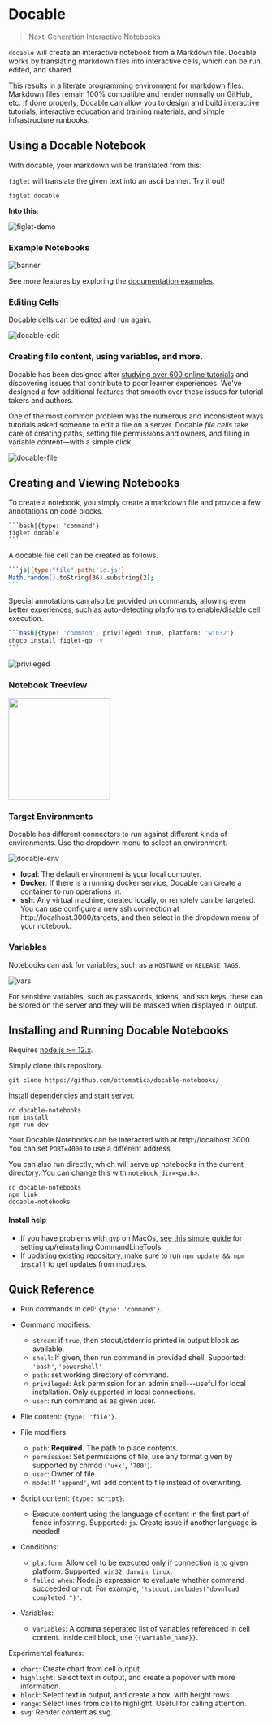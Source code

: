 # Docable

> Next-Generation Interactive Notebooks

`docable` will create an interactive notebook from a Markdown file. Docable works by translating markdown files into interactive cells, which can be run, edited, and shared.

This results in a literate programming environment for markdown files. Markdown files remain 100% compatible and render normally on GitHub, etc. If done properly, Docable can allow you to design and build interactive tutorials, interactive education and training materials, and simple infrastructure runbooks.

## Using a Docable Notebook

With docable, your markdown will be translated from this:

`figlet` will translate the given text into an ascii banner. Try it out!

```bash|{type: 'command'}
figlet docable
```

**Into this**:

![figlet-demo](docs/img/docable-figlet.gif)

### Example Notebooks

![banner](docs/img/banner.png)

See more features by exploring the [documentation examples](docs/examples/).

### Editing Cells

Docable cells can be edited and run again.

![docable-edit](docs/img/docable-edit.png)

### Creating file content, using variables, and more.

Docable has been designed after [studying over 600 online tutorials](http://chrisparnin.me/pdf/docable_FSE_20.pdf) and discovering issues that contribute to poor learner experiences. We've designed a few additional features that smooth over these issues for tutorial takers and authors.

One of the most common problem was the numerous and inconsistent ways tutorials asked someone to edit a file on a server.
Docable _file cells_ take care of creating paths, setting file permissions and owners, and filling in variable content—with a simple click.

![docable-file](docs/img/docable-file.png)

## Creating and Viewing Notebooks

To create a notebook, you simply create a markdown file and provide a few annotations on code blocks.

~~~
```bash|{type: 'command'}
figlet docable
```
~~~

A docable file cell can be created as follows.
~~~bash
```js|{type:"file",path:'id.js'}
Math.random().toString(36).substring(2);
```
~~~

Special annotations can also be provided on commands, allowing even better experiences, such as auto-detecting platforms to enable/disable cell execution.

~~~bash
```bash|{type: 'command', privileged: true, platform: 'win32'}
choco install figlet-go -y
```
~~~

![privileged](docs/img/docable-privileged.png)

### Notebook Treeview

<img src="docs/img/docable-tree.png" width="200px">

### Target Environments

Docable has different connectors to run against different kinds of environments. Use the dropdown menu to select an environment.

![docable-env](docs/img/docable-env.png)

* **local**: The default environment is your local computer.
* **Docker**: If there is a running docker service, Docable can create a container to run operations in.
* **ssh**: Any virtual machine, created locally, or remotely can be targeted. You can use configure a new ssh connection at http://localhost:3000/targets, and then select in the dropdown menu of your notebook.

### Variables

Notebooks can ask for variables, such as a `HOSTNAME` or `RELEASE_TAGS`.

![vars](docs/img/docable-vars.png)

For sensitive variables, such as passwords, tokens, and ssh keys, these can be stored on the server and they will be masked when displayed in output.

## Installing and Running Docable Notebooks

Requires [node.js >= 12.x](https://nodejs.org/en/).

Simply clone this repository.
```bash|{type: 'command'}
git clone https://github.com/ottomatica/docable-notebooks/
```

Install dependencies and start server.
```bash|{type: 'command'}
cd docable-notebooks
npm install
npm run dev
```

Your Docable Notebooks can be interacted with at http://localhost:3000. You can set `PORT=4000` to use a different address.

You can also run directly, which will serve up notebooks in the current directory. You can change this with `notebook_dir=<path>`.

```bash|{type: 'command'}
cd docable-notebooks
npm link
docable-notebooks
```

#### Install help

* If you have problems with `gyp` on MacOs, [see this simple guide](https://medium.com/flawless-app-stories/gyp-no-xcode-or-clt-version-detected-macos-catalina-anansewaa-38b536389e8d) for setting up/reinstalling CommandLineTools.
* If updating existing repository, make sure to run `npm update && npm install` to get updates from modules.

## Quick Reference

* Run commands in cell: `{type: 'command'}`.
* Command modifiers.
   - `stream`: if `true`, then stdout/stderr is printed in output block as available.
   - `shell`: If given, then run command in provided shell. Supported: `'bash'`, `'powershell'`
   - `path`: set working directory of command.
   - `privileged`: Ask permission for an admin shell---useful for local installation. Only supported in local connections.
   - `user`: run command as as given user.
* File content: `{type: 'file'}`.
* File modifiers:
   - `path`: **Required**. The path to place contents.
   - `permission`: Set permissions of file, use any format given by supported by chmod (`'u+x'`, `'700'`).
   - `user`: Owner of file.
   - `mode`: If `'append'`, will add content to file instead of overwriting.

* Script content: `{type: script}`.
   - Execute content using the language of content in the first part of fence infostring. Supported: `js`. Create issue if another language is needed!

* Conditions:
  - `platform`: Allow cell to be executed only if connection is to given platform. Supported: `win32`, `darwin`, `linux`. 
  - `failed_when`: Node.js expression to evaluate whether command succeeded or not. For example, `'!stdout.includes("download completed.")'`.
  
* Variables:
  - `variables`: A comma seperated list of variables referenced in cell content. Inside cell block, use `{{variable_name}}`.
     

Experimental features:
  - `chart`: Create chart from cell output. 
  - `highlight`: Select text in output, and create a popover with more information.
  - `block`: Select text in output, and create a box, with height rows.
  - `range`: Select lines from cell to highlight. Useful for calling attention.
  - `svg`: Render content as svg.
